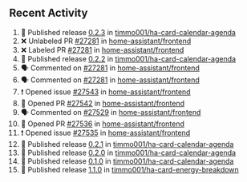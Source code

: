 ## Recent Activity

<!--START_SECTION:activity-->
1. 🚀 Published release [0.2.3](https://github.com/0.2.3) in [timmo001/ha-card-calendar-agenda](https://github.com/timmo001/ha-card-calendar-agenda)
2. ❌ Unlabeled PR [#27281](https://github.com/home-assistant/frontend/pull/27281) in [home-assistant/frontend](https://github.com/home-assistant/frontend)
3. ❌ Labeled PR [#27281](https://github.com/home-assistant/frontend/pull/27281) in [home-assistant/frontend](https://github.com/home-assistant/frontend)
4. 🚀 Published release [0.2.2](https://github.com/0.2.2) in [timmo001/ha-card-calendar-agenda](https://github.com/timmo001/ha-card-calendar-agenda)
5. 🗣 Commented on [#27281](https://github.com/home-assistant/frontend/issues/27281) in [home-assistant/frontend](https://github.com/home-assistant/frontend)
6. 🗣 Commented on [#27281](https://github.com/home-assistant/frontend/issues/27281) in [home-assistant/frontend](https://github.com/home-assistant/frontend)
7. ❗ Opened issue [#27543](https://github.com/home-assistant/frontend/issues/27543) in [home-assistant/frontend](https://github.com/home-assistant/frontend)
8. 💪 Opened PR [#27542](https://github.com/home-assistant/frontend/pull/27542) in [home-assistant/frontend](https://github.com/home-assistant/frontend)
9. 🗣 Commented on [#27529](https://github.com/home-assistant/frontend/issues/27529) in [home-assistant/frontend](https://github.com/home-assistant/frontend)
10. 💪 Opened PR [#27536](https://github.com/home-assistant/frontend/pull/27536) in [home-assistant/frontend](https://github.com/home-assistant/frontend)
11. ❗ Opened issue [#27535](https://github.com/home-assistant/frontend/issues/27535) in [home-assistant/frontend](https://github.com/home-assistant/frontend)
12. 🚀 Published release [0.2.1](https://github.com/0.2.1) in [timmo001/ha-card-calendar-agenda](https://github.com/timmo001/ha-card-calendar-agenda)
13. 🚀 Published release [0.2.0](https://github.com/0.2.0) in [timmo001/ha-card-calendar-agenda](https://github.com/timmo001/ha-card-calendar-agenda)
14. 🚀 Published release [0.1.0](https://github.com/0.1.0) in [timmo001/ha-card-calendar-agenda](https://github.com/timmo001/ha-card-calendar-agenda)
15. 🚀 Published release [1.1.0](https://github.com/1.1.0) in [timmo001/ha-card-energy-breakdown](https://github.com/timmo001/ha-card-energy-breakdown)
<!--END_SECTION:activity-->
